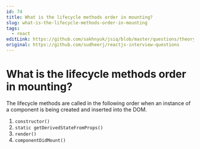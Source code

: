 ```yaml
---
id: 74
title: What is the lifecycle methods order in mounting?
slug: what-is-the-lifecycle-methods-order-in-mounting
tags:
  - react
editLink: https://github.com/sakhnyuk/jsiq/blob/master/questions/theory/react/74.md
original: https://github.com/sudheerj/reactjs-interview-questions
---
```


# What is the lifecycle methods order in mounting?

The lifecycle methods are called in the following order when an instance of a component is being created and inserted into the DOM.

1. `constructor()`
2. `static getDerivedStateFromProps()`
3. `render()`
4. `componentDidMount()`